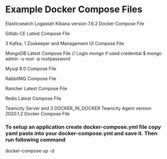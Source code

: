 # Example Docker Compose Files

Elasticsearch Logastah Kibana version 7.6.2 Docker Compose File

Gitlab-CE Latest Compose File

3 Kafka, 1 Zookeeper and Management UI Compose File

MongoDB Latest Compose File // Login mongo if used credential $ mongo admin -u root -p rootpassword

Mysql 8.0  Compose File

RabbitMQ Compose File

Rancher Latest Compose File

Redis Latest Compose File

Teamcity Server and 3 DOCKER_IN_DOCKER Teamcity Agent version  2020.1.2 Docker Compose File


### To setup an application create docker-compose.yml file copy yaml paste into your docker-compose.yml and save it. Then run following command
docker-compose up -d
